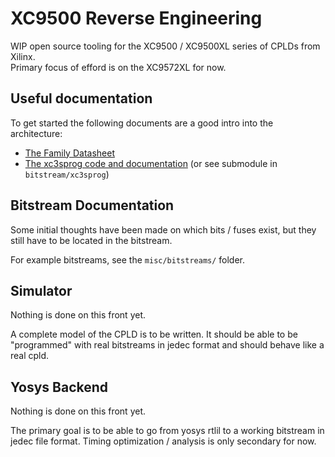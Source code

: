 # XC9500 Reverse Engineering

WIP open source tooling for the XC9500 / XC9500XL series of CPLDs from Xilinx.  
Primary focus of efford is on the XC9572XL for now.

## Useful documentation

To get started the following documents are a good intro into the architecture:

* [The Family Datasheet](https://www.xilinx.com/support/documentation/data_sheets/ds054.pdf)
* [The xc3sprog code and documentation](https://sourceforge.net/projects/xc3sprog/) (or see submodule in `bitstream/xc3sprog`)

## Bitstream Documentation

Some initial thoughts have been made on which bits / fuses exist, but they still have to be located in the bitstream.

For example bitstreams, see the `misc/bitstreams/` folder.

## Simulator

Nothing is done on this front yet.

A complete model of the CPLD is to be written. It should be able to be "programmed" with real bitstreams in jedec format and should behave like a real cpld.

## Yosys Backend

Nothing is done on this front yet.

The primary goal is to be able to go from yosys rtlil to a working bitstream in jedec file format.
Timing optimization / analysis is only secondary for now.